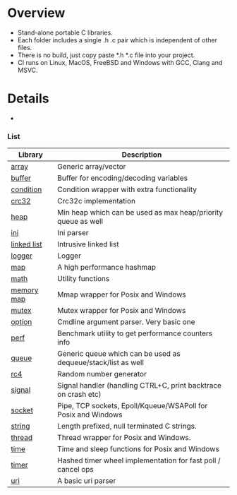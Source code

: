 # Overview

- Stand-alone portable C libraries. 
- Each folder includes a single .h .c pair which is independent of other files.
- There is no build, just copy paste *.h *.c file into your project.
- CI runs on Linux, MacOS, FreeBSD and Windows with GCC, Clang and MSVC.

# Details
- 

### List

| Library                                                                 | Description                                                    |
|-------------------------------------------------------------------------|----------------------------------------------------------------|
| [array](array)             | Generic array/vector                                           |
| [buffer](https://github.com/tezc/simple-c/tree/master/buffer)           | Buffer for encoding/decoding variables                         |
| [condition](https://github.com/tezc/simple-c/tree/master/condition)     | Condition wrapper with extra functionality                     |
| [crc32](https://github.com/tezc/simple-c/tree/master/crc32)             | Crc32c implementation                                          |
| [heap](https://github.com/tezc/simple-c/tree/master/heap)               | Min heap which can be used as max heap/priority queue as well  | 
| [ini](https://github.com/tezc/simple-c/tree/master/ini)                 | Ini parser                                                     |
| [linked list](https://github.com/tezc/simple-c/tree/master/linked-list) | Intrusive linked list                                          |
| [logger](https://github.com/tezc/simple-c/tree/master/logger)           | Logger                                                         |
| [map](https://github.com/tezc/simple-c/tree/master/map)                 | A high performance hashmap                                     |
| [math](https://github.com/tezc/simple-c/tree/master/math)               | Utility functions                                              |
| [memory map](https://github.com/tezc/simple-c/tree/master/memory-map)   | Mmap wrapper for Posix and Windows                             |
| [mutex](https://github.com/tezc/simple-c/tree/master/mutex)             | Mutex wrapper for Posix and Windows                            |
| [option](https://github.com/tezc/simple-c/tree/master/option)           | Cmdline argument parser. Very basic one                        |
| [perf](https://github.com/tezc/simple-c/tree/master/perf)               | Benchmark utility to get performance counters info             | 
| [queue](https://github.com/tezc/simple-c/tree/master/queue)             | Generic queue which can be used as dequeue/stack/list as well  |
| [rc4](https://github.com/tezc/simple-c/tree/master/rc4)                 | Random number generator                                        |
| [signal](https://github.com/tezc/simple-c/tree/master/signal)           | Signal handler (handling CTRL+C, print backtrace on crash etc) |
| [socket](https://github.com/tezc/simple-c/tree/master/socket)           | Pipe, TCP sockets, Epoll/Kqueue/WSAPoll for Posix and Windows  |
| [string](https://github.com/tezc/simple-c/tree/master/string)           | Length prefixed, null terminated C strings.                    |
| [thread](https://github.com/tezc/simple-c/tree/master/thread)           | Thread wrapper for Posix and Windows.                          |
| [time](https://github.com/tezc/simple-c/tree/master/time)               | Time and sleep functions for Posix and Windows                 |
| [timer](https://github.com/tezc/simple-c/tree/master/timer)             | Hashed timer wheel implementation for fast poll / cancel ops   |
| [uri](https://github.com/tezc/simple-c/tree/master/uri)                 | A basic uri parser                                             |

